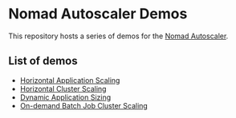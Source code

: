 # Nomad Autoscaler Demos

This repository hosts a series of demos for the [Nomad Autoscaler][nomad_autoscaler_repo].

## List of demos

  * [Horizontal Application Scaling][learn_horizontal_app_scaling]
  * [Horizontal Cluster Scaling][learn_horizontal_cluster_scaling]
  * [Dynamic Application Sizing][learn_dynamic_app_sizing]
  * [On-demand Batch Job Cluster Scaling][learn_on_demand_batch]

[learn_horizontal_app_scaling]: https://learn.hashicorp.com/tutorials/nomad/autoscaler-vagrant-demo?in=nomad/autoscaler
[learn_horizontal_cluster_scaling]: https://learn.hashicorp.com/tutorials/nomad/horizontal-cluster-scaling?in=nomad/autoscaler
[learn_dynamic_app_sizing]: https://learn.hashicorp.com/tutorials/nomad/dynamic-application-sizing?in=nomad/autoscaler
[learn_on_demand_batch]: https://learn.hashicorp.com/tutorials/nomad/horizontal-cluster-scaling-on-demand-batch?in=nomad/autoscaler
[nomad_autoscaler_repo]: https://github.com/hashicorp/nomad-autoscaler
